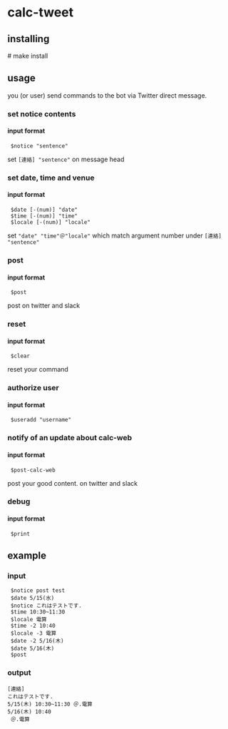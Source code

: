 # calc-tweet
## installing

\# make install

## usage

you (or user) send commands to the bot via Twitter direct message. 

### set notice contents

#### input format
```
 $notice "sentence"
```

set `[連絡] "sentence"` on message head

### set date, time and venue

#### input format
```
 $date [-(num)] "date" 
 $time [-(num)] "time"
 $locale [-(num)] "locale"
```

set `"date" "time"＠"locale"` which match argument number under `[連絡] "sentence"`

### post

#### input format
```
 $post
```

post on twitter and slack

### reset 

#### input format

```
 $clear 
```
 
reset your command 

### authorize user 

#### input format

```
 $useradd "username"
```

### notify of an update about calc-web

#### input format

```
 $post-calc-web
``` 
post your good content. on twitter and slack

### debug
#### input format

```
 $print
```

## example

### input
```
 $notice post test
 $date 5/15(水)
 $notice これはテストです.
 $time 10:30~11:30
 $locale 電算
 $time -2 10:40
 $locale -3 電算
 $date -2 5/16(木)
 $date 5/16(木)
 $post
```

### output
```
[連絡]
これはテストです.
5/15(木) 10:30~11:30 ＠.電算
5/16(木) 10:40
 ＠.電算
```

